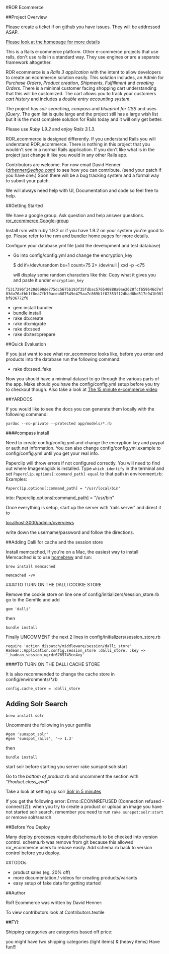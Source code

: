 #ROR Ecommerce

##Project Overview

Please create a ticket if on github you have issues.  They will be addressed ASAP.

[Please look at the homepage for more details](http://www.ror-e.com)

This is a Rails e-commerce platform.  Other e-commerce projects that use rails, don't use rails in a standard way.  They use engines or are a separate framework altogether.

ROR ecommerce is a *Rails 3 application* with the intent to allow developers to create an ecommerce solution easily.  This solution includes, an Admin for  *Purchase Orders*, *Product creation*, *Shipments*, *Fulfillment* and *creating Orders*.  There is a minimal customer facing shopping cart understanding that this will be customized.  The cart allows you to track your customers *cart history* and includes a *double entry accounting system*.

The project has *solr searching*, *compass* and *blueprint for CSS* and uses *jQuery*. The gem list is quite large and the project still has a large wish list but it is the most complete solution for Rails today and it will only get better.

Please use *Ruby 1.9.2* and enjoy *Rails 3.1.3*.

ROR_ecommerce is designed differently. If you understand Rails you will understand ROR_ecommerce.
There is nothing in this project that you wouldn't see in a normal Rails application.  If you don't like what is in the project just change it like you would in any other Rails app.

Contributors are welcome.  For now email David Henner (*drhenner@yahoo.com*) to see how you can contribute. (send your patch if you have one.)  Soon there will be a bug tracking system and a formal way to submit your patch.

We will always need help with UI, Documentation and code so feel free to help.

##Getting Started

We have a google group.  Ask question and help answer questions.
[ror_ecommerce Google-group](http://groups.google.com/group/ror_ecommerce)

Install rvm with ruby 1.9.2 or if you have 1.9.2 on your system you're good to go. Please refer to the [rvm](http://beginrescueend.com/rvm/basics/) and [bundler](http://gembundler.com) home pages for more details.

Configure your database.yml file (add the development and test database)

* Go into config/config.yml and change the encryption_key

    $ dd if=/dev/urandom bs=1 count=75 2> /dev/null | xxd -p -c75
    
	will display some random characters like this: Copy what it gives you and paste it under `encryption_key`

`f5317296f3420d698de775dc5675b193f35fdbac576540888a0ae2628fcfb59646d7ef83da76afbb1f8ea7fb70acea887549e475aa7c869b1f82353f12dbad8bd517c941b981bf936772f0`
	

* gem install bundler
* bundle install
* rake db:create
* rake db:migrate
* rake db:seed
* rake db:test:prepare

##Quick Evaluation

If you just want to see what ror_ecommerce looks like, before you enter and products into the database run the following command:

* rake db:seed_fake

Now you should have a minimal dataset to go through the various parts of the app.  Make should you have the config/config.yml setup before you try to checkout though.  Also take a look at [The 15 minute e-commerce video](http://www.ror-e.com/info/videos/7)

##YARDOCS

If you would like to see the docs you can generate them locally with the following command:

    yardoc --no-private --protected app/models/*.rb

####compass install

Need to create config/config.yml and change the encryption key and paypal or auth.net information.
You can also change config/config.yml.example to config/config.yml until you get your real info.

Paperclip will throw errors if not configured correctly. You will need to find out where Imagemagick is installed.
Type `which identify` in the terminal and set `Paperclip.options[:command_path] equal` to that path in environment.rb: Examples:

    Paperclip.options[:command_path] = "/usr/local/bin"
into:
    Paperclip.options[:command_path] = "/usr/bin"


Once everything is setup, start up the server with 'rails server' and direct it to

[localhost:3000/admin/overviews](http://localhost:3000/admin/overviews)

write down the username/password and follow the directions.

##Adding Dalli for cache and the session store

Install memcached, If you're on a Mac, the easiest way to install Memcached is to use [homebrew](http://mxcl.github.com/homebrew/) and run:

    brew install memcached

    memcached -vv

####TO TURN ON THE DALLI COOKIE STORE

Remove the cookie store on line one of config/initializers/session_store.rb go to the Gemfile and add

    gem 'dalli'

then

    bundle install

Finally UNCOMMENT the next 2 lines in config/initializers/session_store.rb

    require 'action_dispatch/middleware/session/dalli_store'
    Hadean::Application.config.session_store :dalli_store, :key => '_hadean_session_ugrdr6765745ce4vy'

####TO TURN ON THE DALLI CACHE STORE

It is also recommended to change the cache store in config/environments/*.rb

    config.cache_store = :dalli_store



## Adding Solr Search


    brew install solr

Uncomment the following in your gemfile

    #gem 'sunspot_solr'
    #gem 'sunspot_rails', '~> 1.3'

then

    bundle install

start solr before starting you server
    rake sunspot:solr:start

Go to the *bottom of product.rb* and uncomment the section with *"Product.class_eval"*


Take a look at setting up solr
[Solr in 5 minutes](http://github.com/outoftime/sunspot/wiki/adding-sunspot-search-to-rails-in-5-minutes-or-less)


If you get the following error:
    Errno::ECONNREFUSED (Connection refused - connect(2)):
when you try to create a product or upload an image you have not started solr search, remember you need to run `rake sunspot:solr:start` or remove solr/search

##Before You Deploy

Many deploy processes require db/schema.rb to be checked into version control.  schema.rb was remove from git because this allowed ror_ecommerce users to rebase easily.  Add schema.rb back to version control before you deploy.

##TODOs:

* product sales (eg. 20% off)
* more documentation / videos for creating products/variants
* easy setup of fake data for getting started

##Author

RoR Ecommerce was written by David Henner:

To view contributors look at Contributors.textile

##FYI:

Shipping categories are categories based off price:

you might have two shipping categories (light items) & (heavy items)
Have fun!!!

